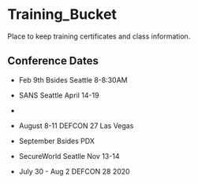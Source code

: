 # Training_Bucket
Place to keep training certificates and class information. 


## Conference Dates
- Feb 9th Bsides Seattle 8-8:30AM
- SANS Seattle April 14-19
-
- August 8-11 DEFCON 27 Las Vegas 
- September Bsides PDX
- SecureWorld Seatlle Nov 13-14





- July 30 - Aug 2 DEFCON 28 2020
